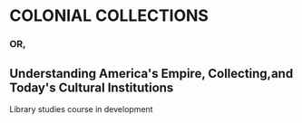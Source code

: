 # COLONIAL COLLECTIONS
### OR,
## Understanding America's Empire, Collecting,and Today's Cultural Institutions

Library studies course in development

